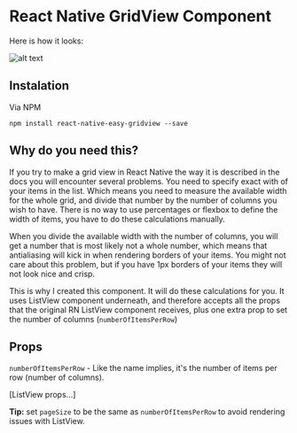 # React Native GridView Component

Here is how it looks:

![alt text](https://s24.postimg.org/ir4zxi25x/Simulator_Screen_Shot_Feb_7_2017_15_09_37.png "iPhone 5s")

## Instalation

Via NPM

`npm install react-native-easy-gridview --save`

## Why do you need this?

If you try to make a grid view in React Native the way it is described in the docs you will encounter several problems.
You need to specify exact with of your items in the list. Which means you need to measure the available width for the whole grid, and divide that number by the number of columns you wish to have. There is no way to use percentages or flexbox to define the width of items, you have to do these calculations manually.

When you divide the available width with the number of columns, you will get a number that is most likely not a whole number, which means that antialiasing will kick in when rendering borders of your items. You might not care about this problem, but if you have 1px borders of your items they will not look nice and crisp.

This is why I created this component. It will do these calculations for you. It uses ListView component underneath, and therefore accepts all the props that the original RN ListView component receives, plus one extra prop to set the number of columns (`numberOfItemsPerRow`)

## Props

`numberOfItemsPerRow` - Like the name implies, it's the number of items per row (number of columns).

[ListView props...]

**Tip:** set `pageSize` to be the same as `numberOfItemsPerRow` to avoid rendering issues with ListView.
